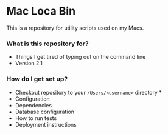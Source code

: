# Mac Loca Bin #

This is a repository for utility scripts used on my Macs.

### What is this repository for? ###

* Things I get tired of typing out on the command line
* Version 2.1

### How do I get set up? ###

* Checkout repository to your `/Users/<username>` directory
    * 
* Configuration
* Dependencies
* Database configuration
* How to run tests
* Deployment instructions

